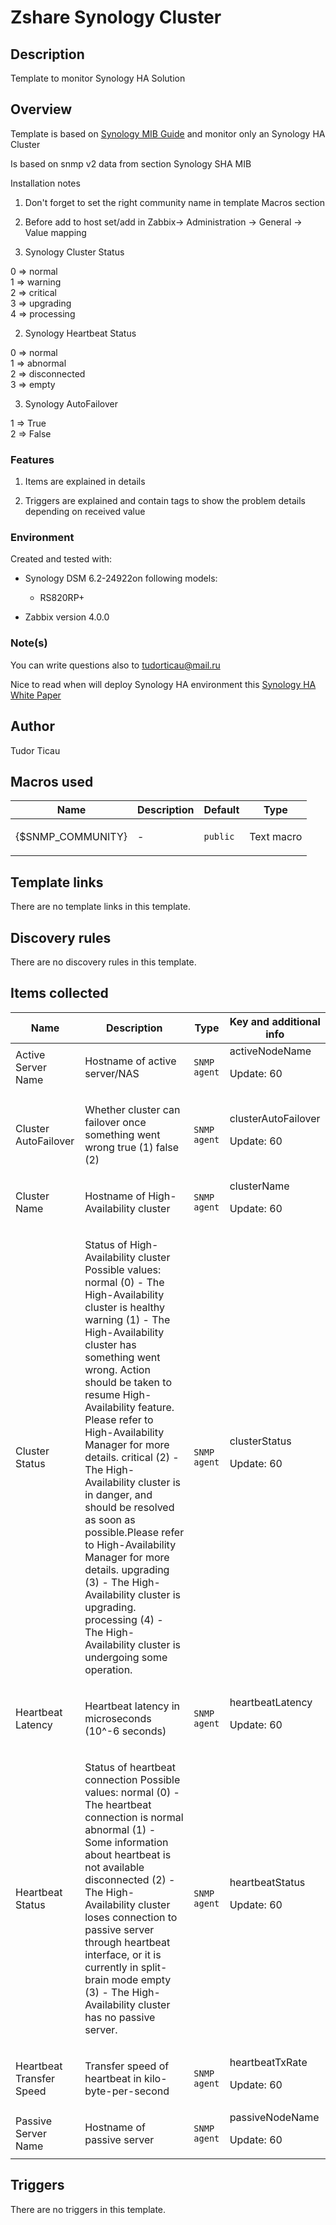 # Zshare Synology Cluster

## Description

Template to monitor Synology HA Solution

## Overview

Template is based on [Synology MIB Guide](https://global.download.synology.com/download/Document/Software/DeveloperGuide/Firmware/DSM/All/enu/Synology_DiskStation_MIB_Guide.pdf) and monitor only an Synology HA Cluster


Is based on snmp v2 data from section Synology SHA MIB


Installation notes


1. Don't forget to set the right community name in template Macros section 


2. Before add to host set/add in Zabbix-> Administration -> General -> Value mapping


1. Synology Cluster Status


0 ⇒ normal  
1 ⇒ warning  
2 ⇒ critical  
3 ⇒ upgrading  
4 ⇒ processing


2. Synology Heartbeat Status


0 ⇒ normal  
1 ⇒ abnormal  
2 ⇒ disconnected  
3 ⇒ empty


3. Synology AutoFailover


1 ⇒ True  
2 ⇒ False


### Features


1. Items are explained in details


2. Triggers are explained and contain tags to show the problem details depending on received value


### Environment


Created and tested with:


* Synology DSM 6.2-24922on following models:  

	+ RS820RP+
* Zabbix version 4.0.0


### Note(s)


You can write questions also to [tudorticau@mail.ru](mailto:tudorticau@mail.ru)


Nice to read when will deploy Synology HA environment this [Synology HA White Paper](https://global.download.synology.com/download/Document/Software/WhitePaper/Package/HighAvailability/All/enu/Synology_SHA_White_Paper.pdf "Synology HA White Paper")


 



## Author

Tudor Ticau

## Macros used

|Name|Description|Default|Type|
|----|-----------|-------|----|
|{$SNMP_COMMUNITY}|<p>-</p>|`public`|Text macro|
## Template links

There are no template links in this template.

## Discovery rules

There are no discovery rules in this template.

## Items collected

|Name|Description|Type|Key and additional info|
|----|-----------|----|----|
|Active Server Name|<p>Hostname of active server/NAS</p>|`SNMP agent`|activeNodeName<p>Update: 60</p>|
|Cluster AutoFailover|<p>Whether cluster can failover once something went wrong true (1) false (2)</p>|`SNMP agent`|clusterAutoFailover<p>Update: 60</p>|
|Cluster Name|<p>Hostname of High-Availability cluster</p>|`SNMP agent`|clusterName<p>Update: 60</p>|
|Cluster Status|<p>Status of High-Availability cluster Possible values: normal (0) - The High-Availability cluster is healthy warning (1) - The High-Availability cluster has something went wrong. Action should be taken to resume High-Availability feature. Please refer to High-Availability Manager for more details. critical (2) - The High-Availability cluster is in danger, and should be resolved as soon as possible.Please refer to High-Availability Manager for more details. upgrading (3) - The High-Availability cluster is upgrading. processing (4) - The High-Availability cluster is undergoing some operation.</p>|`SNMP agent`|clusterStatus<p>Update: 60</p>|
|Heartbeat Latency|<p>Heartbeat latency in microseconds (10^-6 seconds)</p>|`SNMP agent`|heartbeatLatency<p>Update: 60</p>|
|Heartbeat Status|<p>Status of heartbeat connection Possible values: normal (0) - The heartbeat connection is normal abnormal (1) - Some information about heartbeat is not available disconnected (2) - The High-Availability cluster loses connection to passive server through heartbeat interface, or it is currently in split-brain mode empty (3) - The High-Availability cluster has no passive server.</p>|`SNMP agent`|heartbeatStatus<p>Update: 60</p>|
|Heartbeat Transfer Speed|<p>Transfer speed of heartbeat in kilo-byte-per-second</p>|`SNMP agent`|heartbeatTxRate<p>Update: 60</p>|
|Passive Server Name|<p>Hostname of passive server</p>|`SNMP agent`|passiveNodeName<p>Update: 60</p>|
## Triggers

There are no triggers in this template.

